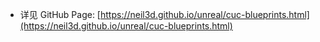 - 详见 GitHub Page: [https://neil3d.github.io/unreal/cuc-blueprints.html](https://neil3d.github.io/unreal/cuc-blueprints.html)
